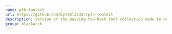 ```yaml
---
name: pth-toolkit
url: https://github.com/byt3bl33d3r/pth-toolkit
description: version of the passing-the-hash tool collection made to work straight out of the box. URL : https://github.com/byt3bl33d3r/pth-toolkit Groups : blackarch blackarch-sniffer blackarch-networking
group: blackarch
---
```

